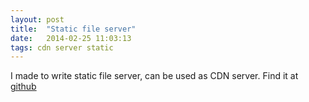 ```yaml
---
layout: post
title:  "Static file server"
date:   2014-02-25 11:03:13
tags: cdn server static
---
```

I made to write static file server, can be used as CDN server. Find it at [github](https://github.com/bagwanpankaj/web_share)